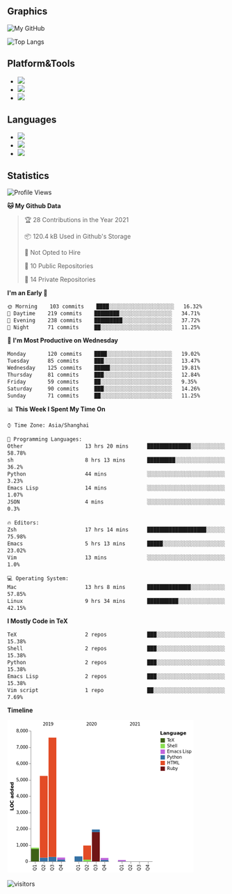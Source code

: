 ## Graphics

![My GitHub](https://github-readme-stats.vercel.app/api?username=SteamedFish&count_private=true&show_icons=true&theme=buefy&include_all_commits=false)

![Top Langs](https://github-readme-stats.vercel.app/api/top-langs/?username=SteamedFish&theme=buefy&hide=ruby&count_private=true&show_icons=true&layout=compact)

## Platform&Tools

* [![](https://img.shields.io/badge/ArchLinux--purple?style=flat-square&logo=ArchLinux)](https://www.archlinux.org/)
* [![](https://img.shields.io/badge/Gentoo-testing-purple?style=flat-square&logo=Gentoo)](https://www.gentoo.org/)
* [![](https://img.shields.io/badge/Doom%20Emacs-28-blue?style=flat-square&logo=Gnu%20emacs&logoColor=white)](https://www.gnu.org/software/emacs/)

## Languages

* [![](https://img.shields.io/badge/-Python-3776AB?style=flat-square&logo=python&logoColor=white)](https://www.python.org/)
* [![](https://img.shields.io/badge/-Bash-00ADD8?style=flat-square&logo=Gnu-bash&logoColor=white)](https://www.gnu.org/software/bash/)
* [![](https://img.shields.io/badge/-Go-00ADD8?style=flat-square&logo=go&logoColor=white)](https://golang.org/)

## Statistics

<!--START_SECTION:waka-->
![Profile Views](http://img.shields.io/badge/Profile%20Views-8-blue)

**🐱 My Github Data** 

> 🏆 28 Contributions in the Year 2021
 > 
> 📦 120.4 kB Used in Github's Storage 
 > 
> 🚫 Not Opted to Hire
 > 
> 📜 10 Public Repositories 
 > 
> 🔑 14 Private Repositories  
 > 
**I'm an Early 🐤** 

```text
🌞 Morning    103 commits    ████░░░░░░░░░░░░░░░░░░░░░   16.32% 
🌆 Daytime    219 commits    ████████░░░░░░░░░░░░░░░░░   34.71% 
🌃 Evening    238 commits    █████████░░░░░░░░░░░░░░░░   37.72% 
🌙 Night      71 commits     ██░░░░░░░░░░░░░░░░░░░░░░░   11.25%

```
📅 **I'm Most Productive on Wednesday** 

```text
Monday       120 commits    ████░░░░░░░░░░░░░░░░░░░░░   19.02% 
Tuesday      85 commits     ███░░░░░░░░░░░░░░░░░░░░░░   13.47% 
Wednesday    125 commits    █████░░░░░░░░░░░░░░░░░░░░   19.81% 
Thursday     81 commits     ███░░░░░░░░░░░░░░░░░░░░░░   12.84% 
Friday       59 commits     ██░░░░░░░░░░░░░░░░░░░░░░░   9.35% 
Saturday     90 commits     ███░░░░░░░░░░░░░░░░░░░░░░   14.26% 
Sunday       71 commits     ██░░░░░░░░░░░░░░░░░░░░░░░   11.25%

```


📊 **This Week I Spent My Time On** 

```text
⌚︎ Time Zone: Asia/Shanghai

💬 Programming Languages: 
Other                    13 hrs 20 mins      ██████████████░░░░░░░░░░░   58.78% 
sh                       8 hrs 13 mins       █████████░░░░░░░░░░░░░░░░   36.2% 
Python                   44 mins             ░░░░░░░░░░░░░░░░░░░░░░░░░   3.23% 
Emacs Lisp               14 mins             ░░░░░░░░░░░░░░░░░░░░░░░░░   1.07% 
JSON                     4 mins              ░░░░░░░░░░░░░░░░░░░░░░░░░   0.3%

🔥 Editors: 
Zsh                      17 hrs 14 mins      ███████████████████░░░░░░   75.98% 
Emacs                    5 hrs 13 mins       █████░░░░░░░░░░░░░░░░░░░░   23.02% 
Vim                      13 mins             ░░░░░░░░░░░░░░░░░░░░░░░░░   1.0%

💻 Operating System: 
Mac                      13 hrs 8 mins       ██████████████░░░░░░░░░░░   57.85% 
Linux                    9 hrs 34 mins       ██████████░░░░░░░░░░░░░░░   42.15%

```

**I Mostly Code in TeX** 

```text
TeX                      2 repos             ███░░░░░░░░░░░░░░░░░░░░░░   15.38% 
Shell                    2 repos             ███░░░░░░░░░░░░░░░░░░░░░░   15.38% 
Python                   2 repos             ███░░░░░░░░░░░░░░░░░░░░░░   15.38% 
Emacs Lisp               2 repos             ███░░░░░░░░░░░░░░░░░░░░░░   15.38% 
Vim script               1 repo              ██░░░░░░░░░░░░░░░░░░░░░░░   7.69%

```


**Timeline**

![Chart not found](https://raw.githubusercontent.com/SteamedFish/SteamedFish/master/charts/bar_graph.png) 


<!--END_SECTION:waka-->

![visitors](https://visitor-badge.laobi.icu/badge?page_id=SteamedFish.SteamedFish)
